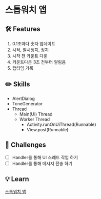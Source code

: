 # 스톱워치 앱
<p align="center">

</p>

## 🛠 Features

1. 0.1초마다 숫자 업데이트
2. 시작, 일시정지, 정지
3. 시작 전 카운트 다운
4. 카운트다운 3초 전부터 알림음
5. 랩타임 기록

## ✏️ Skills

* AlertDialog
* ToneGenerator
* Thread
  * Main(UI) Thread
  * Worker Thread
    * Activity.runOnUiThread(Runnable)
    * View.post(Runnable)

## 🐣 Challenges

- [ ] Handler를 통해 UI 스레드 작업 하기
- [ ] Handler를 통해 메시지 전송 하기

## 💡 Learn
[스톱워치 앱](https://zest-cucumber-44b.notion.site/b52b919b68804e1aa0589be3055fafd0)
